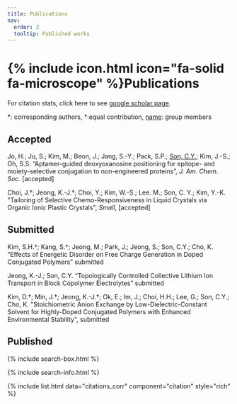 ```yaml
---
title: Publications
nav:
  order: 2
  tooltip: Published works
---
```


# {% include icon.html icon="fa-solid fa-microscope" %}Publications

For citation stats, click here to see [google scholar page](https://scholar.google.com/citations?user=jxZN0mkAAAAJ&hl=en).

*: corresponding authors, †:equal contribution, <u>name</u>: group members

## Accepted
Jo, H.; Ju, S.; Kim, M.; Beon, J.; Jang, S.-Y.; Pack, S.P.; <ins>Son, C.Y.</ins>; Kim, J.-S.; Oh, S.S. “Aptamer-guided deoxyoxanosine positioning for epitope- and moiety-selective conjugation to non-engineered proteins”,  *J. Am. Chem. Soc.* [accepted]

Choi, J.†; Jeong, K.-J.†; Choi, Y.; Kim, W.-S.; Lee. M.; Son, C. Y.; Kim, Y.-K. "Tailoring of Selective Chemo-Responsiveness in Liquid Crystals via Organic Ionic Plastic Crystals", *Small*, [accepted]

## Submitted
Kim, S.H.†; Kang, S.†; Jeong, M.; Park, J.; Jeong, S.; Son, C.Y.; Cho, K. “Effects of Energetic Disorder on Free Charge Generation in Doped Conjugated Polymers” submitted

Jeong, K.-J.; Son, C.Y. “Topologically Controlled Collective Lithium Ion Transport in Block Copolymer Electrolytes” submitted

Kim, D.†; Min, J.†; Jeong, K.-J.†; Ok, E.; Im, J.; Choi, H.H.; Lee, G.; Son, C.Y.; Cho, K. "Stoichiometric Anion Exchange by Low-Dielectric-Constant Solvent for Highly-Doped Conjugated Polymers with Enhanced Environmental Stability", submitted


## Published

{% include search-box.html %}

{% include search-info.html %}

{% include list.html data="citations_corr" component="citation" style="rich" %}
